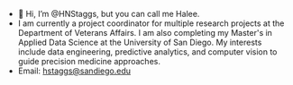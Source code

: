 - 👋 Hi, I’m @HNStaggs, but you can call me Halee.
- I am currently a project coordinator for multiple research projects at the Department of Veterans Affairs. I am also completing my Master's in Applied Data Science at the University of San Diego. My interests include data engineering, predictive analytics, and computer vision to guide precision medicine approaches.
- Email: hstaggs@sandiego.edu

<!---
HNStaggs/HNStaggs is a ✨ special ✨ repository because its `README.md` (this file) appears on your GitHub profile.
You can click the Preview link to take a look at your changes.
--->
